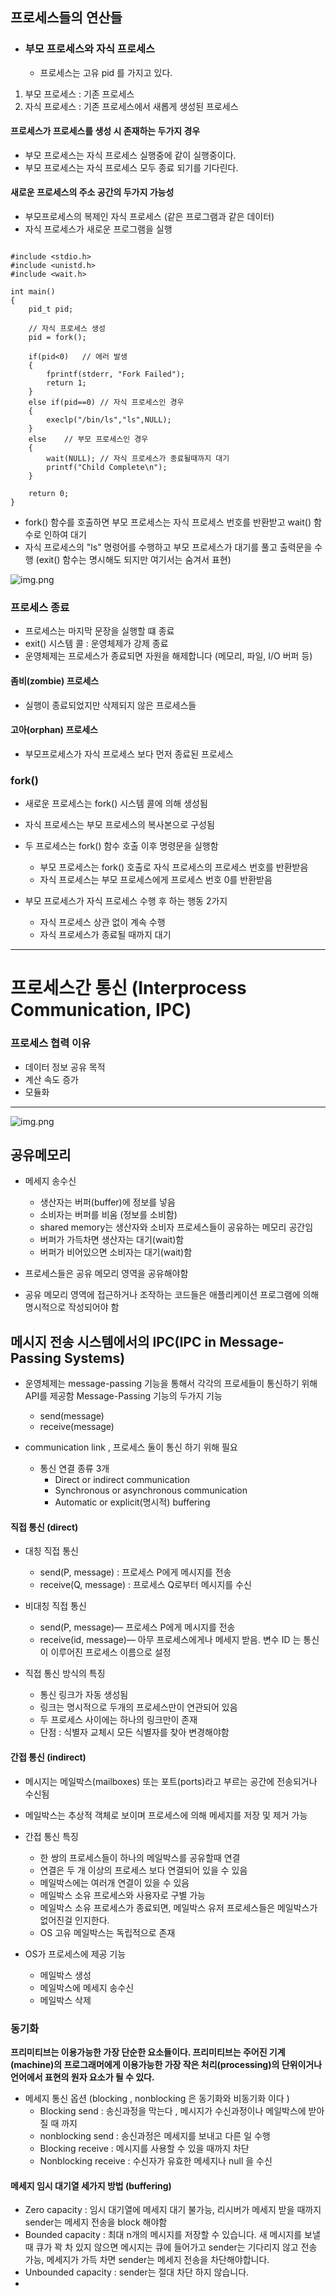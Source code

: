 ## 프로세스들의 연산들

- ### 부모 프로세스와 자식 프로세스

    - 프로세스는 고유 pid 를 가지고 있다.

1. 부모 프로세스 : 기존 프로세스
2. 자식 프로세스 : 기존 프로세스에서 새롭게 생성된 프로세스

#### 프로세스가 프로세스를 생성 시 존재하는 두가지 경우
- 부모 프로세스는 자식 프로세스 실행중에 같이 실행중이다.
- 부모 프로세스는 자식 프로세스 모두 종료 되기를 기다린다.

#### 새로운 프로세스의 주소 공간의 두가지 가능성
- 부모프로세스의 복제인 자식 프로세스 (같은 프로그램과 같은 데이터)
- 자식 프로세스가 새로운 프로그램을 실행

```agsl

#include <stdio.h>
#include <unistd.h>
#include <wait.h>

int main()
{
    pid_t pid;

    // 자식 프로세스 생성
    pid = fork();
    
    if(pid<0)   // 에러 발생
    {
        fprintf(stderr, "Fork Failed");
        return 1;
    }
    else if(pid==0) // 자식 프로세스인 경우
    {
        execlp("/bin/ls","ls",NULL);
    }
    else    // 부모 프로세스인 경우
    {
        wait(NULL); // 자식 프로세스가 종료될때까지 대기
        printf("Child Complete\n");
    }

    return 0;
}
```
-  fork() 함수를 호출하면 부모 프로세스는 자식 프로세스 번호를 반환받고 wait() 함수로 인하여 대기
- 자식 프로세스의 "ls" 명령어를 수행하고 부모 프로세스가 대기를 풀고 출력문을 수행 (exit() 함수는 명시해도 되지만 여기서는 숨겨서 표현)

![img.png](../picture/osfork01.png)


### 프로세스 종료
- 프로세스는 마지막 문장을 실행할 떄 종료
- exit() 시스템 콜 : 운영체제가 강제 종료
- 운영체제는 프로세스가 종료되면 자원을 해제합니다 (메모리, 파일, I/O 버퍼 등)

#### 좀비(zombie) 프로세스
  - 실행이 종료되었지만 삭제되지 않은 프로세스들

#### 고아(orphan) 프로세스
  - 부모프로세스가 자식 프로세스 보다 먼저 종료된 프로세스


### fork()
- 새로운 프로세스는 fork() 시스템 콜에 의해 생성됨
- 자식 프로세스는 부모 프로세스의 복사본으로 구성됨
- 두 프로세스는 fork() 함수 호출 이후 명령문을 실행함
  - 부모 프로세스는 fork() 호출로 자식 프로세스의 프로세스 번호를 반환받음
  - 자식 프로세스는 부모 프로세스에게 프로세스 번호 0를 반환받음

- 부모 프로세스가 자식 프로세스 수행 후 하는 행동 2가지
  - 자식 프로세스 상관 없이 계속 수행
  - 자식 프로세스가 종료될 때까지 대기
***

# 프로세스간 통신 (Interprocess Communication, IPC)

### 프로세스 협력 이유
  - 데이터 정보 공유 목적
  - 계산 속도 증가
  - 모듈화

***

![img.png](../picture/img.png)

## 공유메모리
- 메세지 송수신
  - 생산자는 버퍼(buffer)에 정보를 넣음
  - 소비자는 버퍼를 비움 (정보를 소비함)
  - shared memory는 생산자와 소비자 프로세스들이 공유하는 메모리 공간임
  - 버퍼가 가득차면 생산자는 대기(wait)함
  - 버퍼가 비어있으면 소비자는 대기(wait)함
    
- 프로세스들은 공유 메모리 영역을 공유해야함
- 공유 메모리 영역에 접근하거나 조작하는 코드들은 애플리케이션 프로그램에 의해 명시적으로 작성되어야 함

## 메시지 전송 시스템에서의 IPC(IPC in Message-Passing Systems)

- 운영체제는 message-passing 기능을 통해서 각각의 프로세들이 통신하기 위해 API를 제공함
Message-Passing 기능의 두가지 기능
  - send(message)
  - receive(message)

- communication link , 프로세스 둘이 통신 하기 위해 필요
  - 통신 연결 종류 3개
    - Direct or indirect communication
    - Synchronous or asynchronous communication
    - Automatic or explicit(명시적) buffering

#### 직접 통신 (direct)

- 대칭 직접 통신
  - send(P, message) : 프로세스 P에게 메시지를 전송
  - receive(Q, message) : 프로세스 Q로부터 메시지를 수신

- 비대칭 직접 통신
  - send(P, message)— 프로세스 P에게 메시지를 전송
  - receive(id, message)— 아무 프로세스에게나 메세지 받음. 변수 ID 는 통신이 이루어진 프로세스 이름으로 설정
- 직접 통신 방식의 특징
  - 통신 링크가 자동 생성됨
  - 링크는 명시적으로 두개의 프로세스만이 연관되어 있음
  - 두 프로세스 사이에는  하나의 링크만이 존재
  - 단점 : 식별자 교체시 모든 식별자를 찾아 변경해야함


#### 간접 통신 (indirect)

- 메시지는 메일박스(mailboxes) 또는 포트(ports)라고 부르는 공간에 전송되거나 수신됨
- 메일박스는 추상적 객체로 보이며 프로세스에 의해 메세지를 저장 및 제거 가능

- 간접 통신 특징
  - 한 쌍의 프로세스들이 하나의 메일박스를 공유할때 연결
  - 연결은 두 개 이상의 프로세스 보다 연결되어 있을 수 있음
  - 메일박스에는 여러개 연결이 있을 수 있음
  - 메일박스 소유 프로세스와 사용자로 구별 가능
  - 메일박스 소유 프로세스가 종료되면, 메일박스 유저 프로세스들은 메일박스가 없어진걸 인지한다.
  - OS 고유 메일박스는 독립적으로 존재
- OS가 프로세스에 제공 기능
  - 메일박스 생성
  - 메일박스에 메세지 송수신
  - 메일박스 삭제


### 동기화

**프리미티브는 이용가능한 가장 단순한 요소들이다. 프리미티브는 주어진 기계(machine)의 프로그래머에게 이용가능한 가장 작은 처리(processing)의 단위이거나 언어에서 표현의 원자 요소가 될 수 있다.**

- 메세지 통신 옵션 (blocking , nonblocking 은 동기화와 비동기화 이다 )
  - Blocking send : 송신과정을 막는다 , 메시지가 수신과정이나 메일박스에 받아질 때 까지
  - nonblocking send : 송신과정은 메세지를 보내고 다른 일 수행
  - Blocking receive : 메시지를 사용할 수 있을 때까지 차단
  - Nonblocking receive : 수신자가 유효한 메세지나 null 을 수신

#### 메세지 임시 대기열 세가지 방법 (buffering)
- Zero capacity : 임시 대기열에 메세지 대기 불가능, 리시버가 메세지 받을 때까지 sender는 메세지 전송을 block 해야함
- Bounded capacity : 최대 n개의 메시지를 저장할 수 있습니다. 새 메시지를 보낼 때 큐가 꽉 차 있지 않으면 메시지는 큐에 들어가고 sender는 기다리지 않고 전송 가능, 메세지가 가득 차면 sender는 메세지 전송을 차단해야합니다.
- Unbounded capacity : sender는 절대 차단 하지 않습니다.
- 
